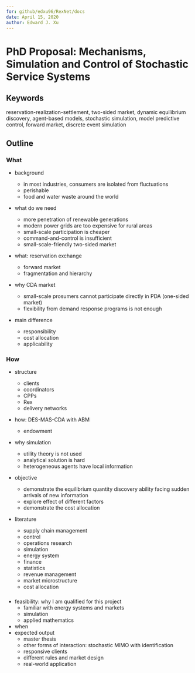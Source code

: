 ```yaml
---
for: github/edxu96/RexNet/docs
date: April 15, 2020
author: Edward J. Xu
---
```


# PhD Proposal: Mechanisms, Simulation and Control of Stochastic Service Systems

## Keywords

reservation-realization-settlement, two-sided market, dynamic equilibrium discovery, agent-based models, stochastic simulation, model predictive control, forward market, discrete event simulation

## Outline

### What

- background
	* in most industries, consumers are isolated from fluctuations
	* perishable
	* food and water waste around the world
- what do we need
  * more penetration of renewable generations
  * modern power grids are too expensive for rural areas
  * small-scale participation is cheaper
  * command-and-control is insufficient
  * small-scale-friendly two-sided market
- what: reservation exchange
  * forward market
  * fragmentation and hierarchy

- why CDA market
  * small-scale prosumers cannot participate directly in PDA (one-sided market)
  * flexibility from demand response programs is not enough
- main difference
  * responsibility
  * cost allocation
  * applicability

### How

- structure
	* clients
	* coordinators
	* CPPs
	* Rex
	* delivery networks

- how: DES-MAS-CDA with ABM
	* endowment

- why simulation
  * utility theory is not used
  * analytical solution is hard
  * heterogeneous agents have local information
- objective
  * demonstrate the equilibrium quantity discovery ability facing sudden arrivals of new information
  * explore effect of different factors
  * demonstrate the cost allocation

- literature
  * supply chain management
  * control
  * operations research
  * simulation
  * energy system
  * finance
  * statistics
  * revenue management
  * market microstructure
  * cost allocation

###

- feasibility: why I am qualified for this project
  * familiar with energy systems and markets
  * simulation
  * applied mathematics
- when
- expected output
  * master thesis
  * other forms of interaction: stochastic MIMO with identification
  * responsive clients
  * different rules and market design
  * real-world application
